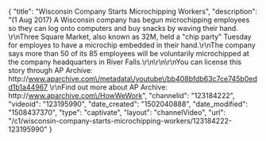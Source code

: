 {
    "title": "Wisconsin Company Starts Microchipping Workers",
    "description": "(1 Aug 2017) A Wisconsin company has begun microchipping employees so they can log onto computers and buy snacks by waving their hand. \r\nThree Square Market, also known as 32M, held a \"chip party\" Tuesday for employes to have a microchip embedded in their hand.\r\nThe company says more than 50 of its 85 employees will be voluntarily microchipped at the company headquarters in River Falls.\r\n\r\n\r\nYou can license this story through AP Archive: http:\/\/www.aparchive.com\/metadata\/youtube\/bb408bfdb63c7ce745b0edd1b1a44967 \r\nFind out more about AP Archive: http:\/\/www.aparchive.com\/HowWeWork",
    "channelid": "123184222",
    "videoid": "123195990",
    "date_created": "1502040888",
    "date_modified": "1508437370",
    "type": "captivate",
    "layout": "channelVideo",
    "url": "\/c1\/wisconsin-company-starts-microchipping-workers\/123184222-123195990"
}